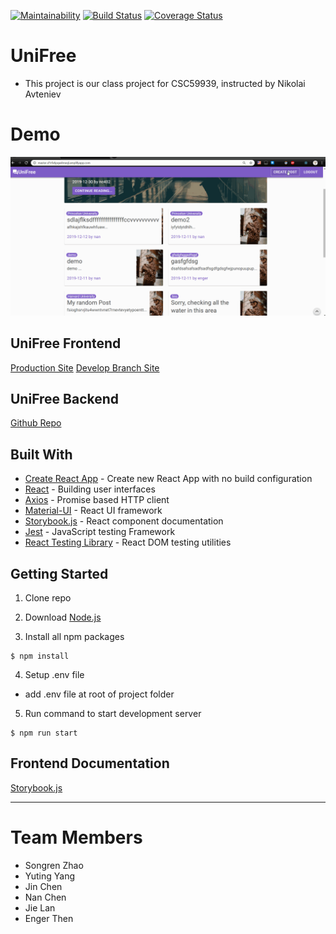 [![Maintainability](https://api.codeclimate.com/v1/badges/94d7ef4074e419b84e5f/maintainability)](https://codeclimate.com/github/JiejayLan/unifreefrontend/maintainability) [![Build Status](https://travis-ci.org/JiejayLan/unifreefrontend.svg?branch=develop)](https://travis-ci.org/JiejayLan/unifreefrontend) [![Coverage Status](https://coveralls.io/repos/github/JiejayLan/unifreefrontend/badge.svg?branch=develop&service=github)](https://coveralls.io/github/JiejayLan/unifreefrontend?branch=develop)

# UniFree
- This project is our class project for CSC59939, instructed by Nikolai Avteniev

# Demo
<img src='./view.gif' alt='customer View' />


## UniFree Frontend 
[Production Site](https://master.d1rfx6pqw4meql.amplifyapp.com/)
[Develop Branch Site](https://develop.d2umjgzotd25pz.amplifyapp.com/)

## UniFree Backend
[Github Repo](https://github.com/songrenzhao/rdb-crud-microservice)

## Built With

+ [Create React App](https://github.com/facebook/create-react-app) - Create new React App with no build configuration
+ [React](https://reactjs.org/) - Building user interfaces
+ [Axios](https://github.com/axios/axios) - Promise based HTTP client
+ [Material-UI](https://material-ui.com/) - React UI framework
+ [Storybook.js](https://github.com/storybookjs/storybook) - React component documentation
+ [Jest](https://jestjs.io/) - JavaScript testing Framework
+ [React Testing Library](https://github.com/testing-library/react-testing-library) - React DOM testing utilities 

## Getting Started

1. Clone repo

2. Download [Node.js](https://nodejs.org/en/download/)

3. Install all npm packages

```
$ npm install
```

4. Setup .env file

- add .env file at root of project folder

5. Run command to start development server

```
$ npm run start
```
## Frontend Documentation
[Storybook.js](https://jiejaylan.github.io/unifreefrontend/docs)
<hr>

# Team Members
- Songren Zhao
- Yuting Yang
- Jin Chen
- Nan Chen
- Jie Lan
- Enger Then

